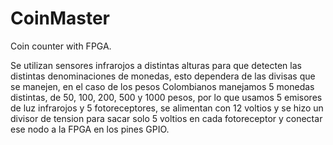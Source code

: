 # CoinMaster
Coin counter with FPGA.

Se utilizan sensores infrarojos a distintas alturas para que detecten las distintas denominaciones de monedas, esto dependera de las divisas que se manejen, en el caso de los pesos Colombianos manejamos 5 monedas distintas, de 50, 100, 200, 500 y 1000 pesos, por lo que usamos 5 emisores de luz infrarojos y 5 fotoreceptores, se alimentan con 12 voltios y se hizo un divisor de tension para sacar solo 5 voltios en cada fotoreceptor y conectar ese nodo a la FPGA en los pines GPIO.
